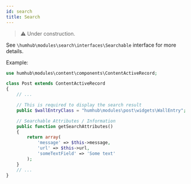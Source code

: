 ```yaml
---
id: search
title: Search
---
```


>⚠️ Under construction.


See `\humhub\modules\search\interfaces\Searchable` interface for more details.

Example:


```php
use humhub\modules\content\components\ContentActiveRecord;

class Post extends ContentActiveRecord
{
    // ...

    // This is required to display the search result
    public $wallEntryClass = "humhub\modules\post\widgets\WallEntry";

    // Searchable Attributes / Information
    public function getSearchAttributes()
    {
        return array(
            'message' => $this->message,
            'url' => $this->url,
            'someTextField' => 'Some text'
        );
    }
    // ...
}
```
